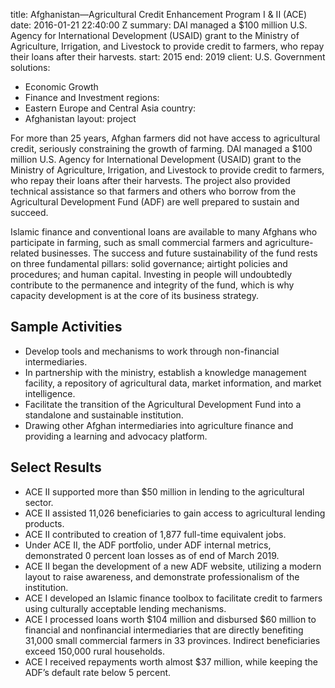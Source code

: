 
title: Afghanistan—Agricultural Credit Enhancement Program I & II (ACE)
date: 2016-01-21 22:40:00 Z
summary: DAI managed a $100 million U.S. Agency for International Development (USAID)
  grant to the Ministry of Agriculture, Irrigation, and Livestock to provide credit
  to farmers, who repay their loans after their harvests.
start: 2015
end: 2019
client: U.S. Government
solutions:
- Economic Growth
- Finance and Investment
regions:
- Eastern Europe and Central Asia
country:
- Afghanistan
layout: project


For more than 25 years, Afghan farmers did not have access to agricultural credit, seriously constraining the growth of farming. DAI managed a $100 million U.S. Agency for International Development (USAID) grant to the Ministry of Agriculture, Irrigation, and Livestock to provide credit to farmers, who repay their loans after their harvests. The project also provided technical assistance so that farmers and others who borrow from the Agricultural Development Fund (ADF) are well prepared to sustain and succeed.

Islamic finance and conventional loans are available to many Afghans who participate in farming, such as small commercial farmers and agriculture-related businesses. The success and future sustainability of the fund rests on three fundamental pillars: solid governance; airtight policies and procedures; and human capital. Investing in people will undoubtedly contribute to the permanence and integrity of the fund, which is why capacity development is at the core of its business strategy.

## Sample Activities

* Develop tools and mechanisms to work through non-financial intermediaries.
* In partnership with the ministry, establish a knowledge management facility, a repository of agricultural data, market information, and market intelligence.
* Facilitate the transition of the Agricultural Development Fund into a standalone and sustainable institution.
* Drawing other Afghan intermediaries into agriculture finance and providing a learning and advocacy platform.

## Select Results

* ACE II supported more than $50 million in lending to the agricultural sector.
* ACE II assisted 11,026 beneficiaries to gain access to agricultural lending products.
* ACE II contributed to creation of 1,877 full-time equivalent jobs.
* Under ACE II, the ADF portfolio, under ADF internal metrics, demonstrated 0 percent loan losses as of end of March 2019.
* ACE II began the development of a new ADF website, utilizing a modern layout to raise awareness, and demonstrate professionalism of the institution.
* ACE I developed an Islamic finance toolbox to facilitate credit to farmers using culturally acceptable lending mechanisms.
* ACE I processed loans worth $104 million and disbursed $60 million to financial and nonfinancial intermediaries that are directly benefiting 31,000 small commercial farmers in 33 provinces. Indirect beneficiaries exceed 150,000 rural households.
* ACE I received repayments worth almost $37 million, while keeping the ADF’s default rate below 5 percent.
